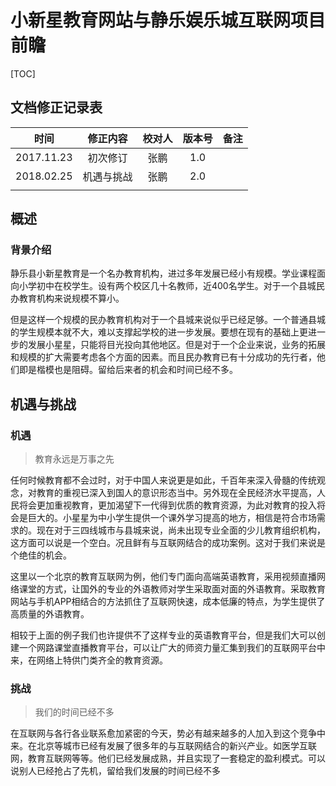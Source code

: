 # 小新星教育网站与静乐娱乐城互联网项目前瞻

[TOC]

## 文档修正记录表

|    时间    |  修正内容  | 校对人 | 版本号 | 备注 |
| :--------: | :--------: | :----: | :----: | :--: |
| 2017.11.23 |  初次修订  |  张鹏  |  1.0   |      |
| 2018.02.25 | 机遇与挑战 |  张鹏  |  2.0   |      |
|            |            |        |        |      |



## 概述

### 背景介绍

​       静乐县小新星教育是一个名办教育机构，进过多年发展已经小有规模。学业课程面向小学初中在校学生。设有两个校区几十名教师，近400名学生。对于一个县城民办教育机构来说规模不算小。

​        但是这样一个规模的民办教育机构对于一个县城来说似乎已经足够。一个普通县城的学生规模本就不大，难以支撑起学校的进一步发展。要想在现有的基础上更进一步的发展小星星，只能将目光投向其他地区。但是对于一个企业来说，业务的拓展和规模的扩大需要考虑各个方面的因素。而且民办教育已有十分成功的先行者，他们即是楷模也是阻碍。留给后来者的机会和时间已经不多。

## 机遇与挑战

### 机遇

> 教育永远是万事之先

​      任何时候教育都不会过时，对于中国人来说更是如此，千百年来深入骨髓的传统观念，对教育的重视已深入到国人的意识形态当中。另外现在全民经济水平提高，人民将会更加重视教育，更加渴望下一代得到优质的教育资源，为此对教育的投入将会是巨大的。小星星为中小学生提供一个课外学习提高的地方，相信是符合市场需求的。现在对于三四线城市与县城来说，尚未出现专业全面的少儿教育组织机构，这方面可以说是一个空白。况且鲜有与互联网结合的成功案例。这对于我们来说是个绝佳的机会。

​	这里以一个北京的教育互联网为例，他们专门面向高端英语教育，采用视频直播网络课堂的方式，让国外的专业的外语教师对学生采取面对面的外语教育。采取教育网站与手机APP相结合的方法抓住了互联网快速，成本低廉的特点，为学生提供了高质量的外语教育。

​	相较于上面的例子我们也许提供不了这样专业的英语教育平台，但是我们大可以创建一个网路课堂直播教育平台，可以让广大的师资力量汇集到我们的互联网平台中来，在网络上特供门类齐全的教育资源。



### 挑战

>我们的时间已经不多

​	在互联网与各行各业联系愈加紧密的今天，势必有越来越多的人加入到这个竞争中来。在北京等城市已经有发展了很多年的与互联网结合的新兴产业。如医学互联网，教育互联网等等。他们已经发展成熟，并且实现了一套稳定的盈利模式。可以说别人已经抢占了先机，留给我们发展的时间已经不多

​	

